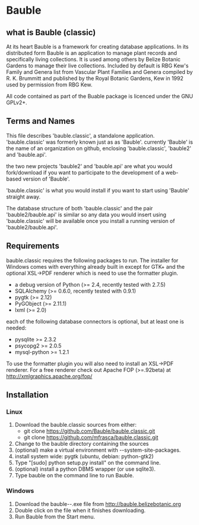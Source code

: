Bauble
======

what is Bauble (classic)
------------------------

At its heart Bauble is a framework for creating database applications.  In
its distributed form Bauble is an application to manage plant records and
specifically living collections.  It is used among others by Belize Botanic
Gardens to manage their live collections.  Included by default is RBG Kew's
Family and Genera list from Vascular Plant Families and Genera compiled by
R. K. Brummitt and published by the Royal Botanic Gardens, Kew in 1992 used
by permission from RBG Kew.

All code contained as part of the Buable package is licenced under the
GNU GPLv2+.

Terms and Names
---------------

This file describes 'bauble.classic', a standalone
application. 'bauble.classic' was formerly known just as as
'Bauble'. currently 'Bauble' is the name of an organization on github,
enclosing 'bauble.classic', 'bauble2' and 'bauble.api'.

the two new projects 'bauble2' and 'bauble.api' are what you would
fork/download if you want to participate to the development of a web-based
version of 'Bauble'.

'bauble.classic' is what you would install if you want to start using
'Bauble' straight away.

The database structure of both 'bauble.classic' and the pair
'bauble2/bauble.api' is similar so any data you would insert using
'bauble.classic' will be available once you install a running version of
'bauble2/bauble.api'.

Requirements
------------
bauble.classic requires the following packages to run.  The installer for Windows comes 
with everything already built in except for GTK+ and the optional XSL->PDF 
renderer which is need to use the formatter plugin.


* a debug version of Python (>= 2.4, recently tested with 2.7.5)
* SQLAlchemy (>= 0.6.0, recently tested with 0.9.1)
* pygtk (>= 2.12)
* PyGObject (>= 2.11.1)
* lxml (>= 2.0)

each of the following database connectors is optional, but at least one is needed:

* pysqlite >= 2.3.2
* psycopg2 >= 2.0.5 
* mysql-python >= 1.2.1 

To use the formatter plugin you will also need to install an XSL->PDF renderer. For
a free renderer check out Apache FOP (>=.92beta) at 
http://xmlgraphics.apache.org/fop/


Installation
------------

### Linux

1. Download the bauble.classic sources from either:
   * git clone https://github.com/Bauble/bauble.classic.git
   * git clone https://github.com/mfrasca/bauble.classic.git
2. Change to the bauble directory containing the sources
3. (optional) make a virtual environment with --system-site-packages.
4. install system wide: pygtk (ubuntu, debian: python-gtk2)
5. Type "[sudo] python setup.py install" on the command line.
6. (optional) install a python DBMS wrapper (or use sqlite3).
7. Type bauble on the command line to run Bauble.

### Windows

1. Download the bauble-<version>-.exe file from 
   http://bauble.belizebotanic.org
2. Double click on the file when it finishes downloading.
3. Run Bauble from the Start menu.
